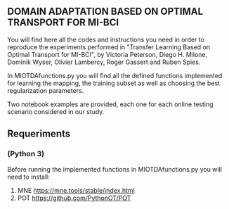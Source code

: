 ## DOMAIN ADAPTATION BASED ON OPTIMAL TRANSPORT FOR MI-BCI

You will find here all the codes and instructions you need in order to reproduce the experiments performed in "Transfer Learning Based on Optimal Transport for MI-BCI", by Victoria Peterson, Diego H. Milone, Dominik Wyser, Olivier Lambercy, Roger Gassert and Ruben Spies.

In MIOTDAfunctions.py you will find all the defined functions implemented for learning the mapping, the training subset as well as choosing the best regularization parameters. 

Two notebook examples are provided, each one for each online testing scenario considered in our study. 

## Requeriments 
### (Python 3)

Before running the implemented functions in MIOTDAfunctions.py you will need to install:
1) MNE https://mne.tools/stable/index.html
2) POT https://github.com/PythonOT/POT
 
 
